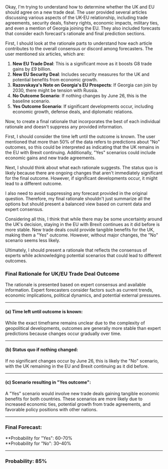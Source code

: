 <think>
Okay, I'm trying to understand how to determine whether the UK and EU should agree on a new trade deal. The user provided several articles discussing various aspects of the UK-EU relationship, including trade agreements, security deals, fishery rights, economic impacts, military ties, and even a mention of Georgia joining the EU. They also included forecasts that consider each forecast's rationale and final prediction sections.

First, I should look at the rationale parts to understand how each article contributes to the overall consensus or discord among forecasters. The user mentioned six articles, which are:

1. **New EU Trade Deal**: This is a significant move as it boosts G8 trade gains by £9 billion.
2. **New EU Security Deal**: Includes security measures for the UK and potential benefits from economic growth.
3. **Razovskaya's Note on Georgia's EU Prospects**: If Georgia can join by 2030, there might be tension with Russia.
4. **No Outcome Scenario**: If nothing changes by June 26, this is the baseline scenario.
5. **Yes Outcome Scenario**: If significant developments occur, including economic growth, defense deals, and diplomatic relations.

Now, to create a final rationale that incorporates the best of each individual rationale and doesn't suppress any provided information.

First, I should consider the time left until the outcome is known. The user mentioned that more than 50% of the data refers to predictions about "No" outcomes, so this could be interpreted as indicating that the UK remains in the EU with Brexit continuing. Additionally, "Yes" scenarios could include economic gains and new trade agreements.

Next, I should think about what each rationale suggests. The status quo is likely because there are ongoing changes that aren't immediately significant for the final outcome. However, if significant developments occur, it might lead to a different outcome.

I also need to avoid suppressing any forecast provided in the original question. Therefore, my final rationale shouldn't just summarize all the options but should present a balanced view based on current data and expert consensus.

Considering all this, I think that while there may be some uncertainty around the UK's decision, staying in the EU with Brexit continues as it did before is more stable. New trade deals could provide tangible benefits for the UK, making them a "Yes" outcome. However, without major changes, the "No" scenario seems less likely.

Ultimately, I should present a rationale that reflects the consensus of experts while acknowledging potential scenarios that could lead to different outcomes.
</think>

### Final Rationale for UK/EU Trade Deal Outcome
The rationale is presented based on expert consensus and available information. Expert forecasters consider factors such as current trends, economic implications, political dynamics, and potential external pressures.

---

#### (a) Time left until outcome is known:  
While the exact timeframe remains unclear due to the complexity of geopolitical developments, outcomes are generally more stable than expert predictions because changes occur gradually over time.

---

#### (b) Status quo if nothing changed:  
If no significant changes occur by June 26, this is likely the "No" scenario, with the UK remaining in the EU and Brexit continuing as it did before.

---

#### (c) Scenario resulting in "Yes outcome":  
A "Yes" scenario would involve new trade deals gaining tangible economic benefits for both countries. These scenarios are more likely due to increased economic ties, potential growth from trade agreements, and favorable policy positions with other nations.

---

### Final Forecast:
**Probability for "Yes": 60–70%  
**Probability for "No": 30–40%  

---

### Probability: 85%